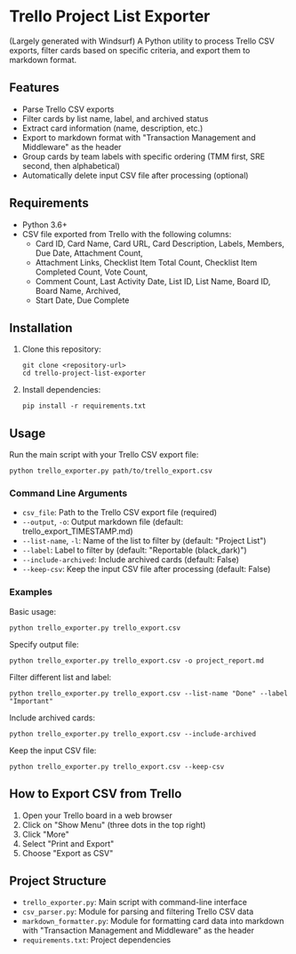 # Trello Project List Exporter

(Largely generated with Windsurf)
A Python utility to process Trello CSV exports, filter cards based on specific criteria, and export them to markdown format.

## Features

- Parse Trello CSV exports
- Filter cards by list name, label, and archived status
- Extract card information (name, description, etc.)
- Export to markdown format with "Transaction Management and Middleware" as the header
- Group cards by team labels with specific ordering (TMM first, SRE second, then alphabetical)
- Automatically delete input CSV file after processing (optional)

## Requirements

- Python 3.6+
- CSV file exported from Trello with the following columns:
  - Card ID, Card Name, Card URL, Card Description, Labels, Members, Due Date, Attachment Count, 
  - Attachment Links, Checklist Item Total Count, Checklist Item Completed Count, Vote Count, 
  - Comment Count, Last Activity Date, List ID, List Name, Board ID, Board Name, Archived, 
  - Start Date, Due Complete

## Installation

1. Clone this repository:
   ```
   git clone <repository-url>
   cd trello-project-list-exporter
   ```

2. Install dependencies:
   ```
   pip install -r requirements.txt
   ```

## Usage

Run the main script with your Trello CSV export file:

```
python trello_exporter.py path/to/trello_export.csv
```

### Command Line Arguments

- `csv_file`: Path to the Trello CSV export file (required)
- `--output`, `-o`: Output markdown file (default: trello_export_TIMESTAMP.md)
- `--list-name`, `-l`: Name of the list to filter by (default: "Project List")
- `--label`: Label to filter by (default: "Reportable (black_dark)")
- `--include-archived`: Include archived cards (default: False)
- `--keep-csv`: Keep the input CSV file after processing (default: False)

### Examples

Basic usage:
```
python trello_exporter.py trello_export.csv
```

Specify output file:
```
python trello_exporter.py trello_export.csv -o project_report.md
```

Filter different list and label:
```
python trello_exporter.py trello_export.csv --list-name "Done" --label "Important"
```

Include archived cards:
```
python trello_exporter.py trello_export.csv --include-archived
```

Keep the input CSV file:
```
python trello_exporter.py trello_export.csv --keep-csv
```

## How to Export CSV from Trello

1. Open your Trello board in a web browser
2. Click on "Show Menu" (three dots in the top right)
3. Click "More"
4. Select "Print and Export"
5. Choose "Export as CSV"

## Project Structure

- `trello_exporter.py`: Main script with command-line interface
- `csv_parser.py`: Module for parsing and filtering Trello CSV data
- `markdown_formatter.py`: Module for formatting card data into markdown with "Transaction Management and Middleware" as the header
- `requirements.txt`: Project dependencies
